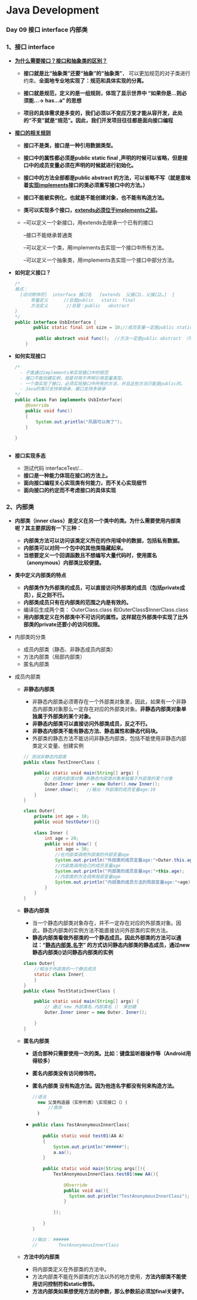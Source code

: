 # Java Development

### Day 09  **接口** interface  内部类



### 1、接口 interface

- **<u>为什么需要接口？接口和抽象类的区别？</u>**

  - **接口就是比“抽象类”还要“抽象”的“抽象类”**， 可以更加规范的对子类进行约束。**全面地专业地实现了：规范和具体实现的分离。**

  - **接口就是规范，定义的是一组规则，体现了显示世界中 “如果你是...则必须能...-> has...a” 的思想**

  - **项目的具体需求是多变的，我们必须以不变应万变才能从容开发，此处的“不变”就是“规范”。因此，我们开发项目往往都是面向接口编程**

    

- **<u>接口的相关规则</u>**

  - **接口不是类，接口是一种引用数据类型。**

  - **接口中的属性都必须是public static final ,声明的时候可以省略，但是接口中的成员变量必须在声明的时候就进行初始化。**

  - **接口中的方法全部都是public abstract 的方法，可以省略不写（就是意味着<u>实现implements</u>接口的类必须重写接口中的方法。）**

  - **接口不能被实例化，也就是不能创建对象，也不能有构造方法。**

  - **类可以实现多个接口，<u>extends必须位于implements之前</u>。**

  - –可以定义一个新接口，用extends去继承一个已有的接口

    –接口不能继承普通类

    –可以定义一个类，用implements去实现一个接口中所有方法。

    –可以定义一个抽象类，用implements去实现一个接口中部分方法。



- **如何定义接口？**

  ``` java
  /*
  格式：
  	[访问修饰符]  interface 接口名   [extends  父接口1，父接口2…]  {
  		常量定义      //总是public   static  final
  		方法定义       //总是：public   abstract
  }
  */
  public interface UsbInterface {
         public static final int size = 10;//成员变量一定是public static final（可以省略）
          
          public abstract void func();  //方法一定是public abstract （可以省略）
      }
  
  ```



- **如何实现接口**

  ```java
  /*
  	- 子类通过implements来实现接口中的规范
  	- 接口不能创建实例，但是可用于声明引用变量类型。
  	- 一个类实现了接口，必须实现接口中所有的方法，并且这些方法只能是public的。
  	- Java的类只支持单继承，接口支持多继承
  */
  public class Fan implements UsbInterface{
      @Override
      public void func()
      {
          System.out.println("风扇可以用了");
      }
      
  }
      
  ```



- **接口实现多态**
  - 测试代码 interfaceTest/...
  - **接口是一种能力体现在接口的方法上。**
  - **面向接口编程关心实现类有何能力，而不关心实现细节**
  - **面向接口的约定而不考虑接口的具体实现**



### 2、内部类

- **内部类（inner class）是定义在另一个类中的类。为什么需要使用内部类呢？其主要原因有一下三种：**
  - **内部类方法可以访问该类定义所在的作用域中的数据，包括私有数据。**
  - **内部类可以对同一个包中的其他类隐藏起来。**
  - **当想要定义一个回调函数且不想编写大量代码时，使用匿名（anonymous）内部类比较便捷。**



- **类中定义内部类的特点**
  - **内部类作为外部类的成员，可以直接访问外部类的成员（包括private成员），反之则不行。**
  - **内部类成员只有在内部类的范围之内是有效的。**
  - 编译后生成两个类： OuterClass.class 和OuterClass$InnerClass.class
  - **用内部类定义在外部类中不可访问的属性。这样就在外部类中实现了比外部类的private还要小的访问权限。**



- 内部类的分类
  - 成员内部类（静态、非静态成员内部类）
  - 方法内部类（局部内部类）
  - 匿名内部类



- 成员内部类

  - **非静态内部类**

    - 非静态内部类必须寄存在一个外部类对象里，因此，如果有一个非静态内部类对象那么一定存在对应的外部类对象。**非静态内部类对象单独属于外部类的某个对象。**
    - **非静态内部类可以直接访问外部类成员，反之不行。**
    - **非静态内部类不能有静态方法、静态属性和静态代码块。**
    - 外部类的静态方法不能访问非静态内部类，包括不能使用非静态内部类定义变量、创建实例

    ```java
    // 测试非静态内部类
    public class TestInnerClass {
    
    	public static void main(String[] args) {
    		// 创建内部类对象 非静态内部类对象单独属于外部类的某个对象
            Outer.Inner inner = new Outer().new Inner();
    		inner.show();   //输出：外部类的成员变量age:10
    	}
    }
    
    class Outer{
    	private int age = 10;
    	public void testOuter(){}
        
    	class Inner {
            int age = 20;
    		public void show() {
                int age = 30;
                //在内部类调用外部类的外部变量age
    			System.out.println("外部类的成员变量age:"+Outer.this.age); 
                //内部类调用自己的成员变量age
    			System.out.println("内部类的成员变量age:"+this.age);
                //内部类的方法调用局部变量age
                System.out.println("内部类的成员方法的局部变量age:"+age);
    		}
    	}
    }
    ```

  

  - **静态内部类**

    - 当一个静态内部类对象存在，并不一定存在对应的外部类对象。因此，静态内部类的实例方法不能直接访问外部类的实例方法。
    - **静态内部类看做外部类的一个静态成员。因此外部类的方法可以通过：“<u>静态内部类.名字</u>” 的方式访问静态内部类的静态成员，通过new 静态内部类()访问静态内部类的实例**

    ```java
    class Outer{
        //相当于外部类的一个静态成员
        static class Inner{
        }
    }
    public class TestStaticInnerClass {
    
    	public static void main(String[] args) {
    		// 通过 new 外部类名.内部类名（） 来创建
            Outer.Inner inner = new Outer. Inner();
    		
    	}
    }
    ```

  - **匿名内部类**

    - **适合那种只需要使用一次的类。比如：键盘监听器操作等（Android用得较多）**

    - **匿名内部类没有访问修饰符。**

    - **匿名内部类 没有构造方法。因为他连名字都没有何来构造方法。**

      ```java
      //语法
      	new 父类构造器（实参列表）\实现接口（）｛
      		//类体
      	｝
      ```

    - ```java
      public class TestAnonymousInnerClass{
          
          public static void test01(AA A)
          {
              System.out.println("######");
              a.aa();
          }
          
          public static void main(String args[]){
              TestAnonymousInnerClass.test01(new AA(){
                  
                  @Override
                  public void aa(){
      				System.out.println("TestAnonymousInnerClass");
                  }
                  
              });
              
          }
      }
      
      //输出： ######
      //		TestAnonymousInnerClass
      ```

  - **方法中的内部类**

    - 将内部类定义在外部类的方法中。
    - 方法内部类不能在外部类的方法以外的地方使用，**方法内部类不能使用访问控制符和static修饰。**
    - **方法内部类如果想使用方法的参数，那么参数前必须加final关键字。**


